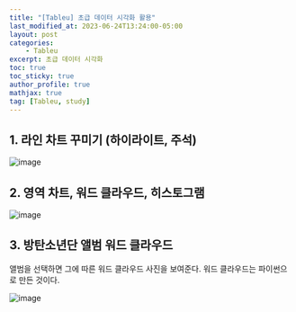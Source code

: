 ```yaml
---
title: "[Tableu] 초급 데이터 시각화 활용"
last_modified_at: 2023-06-24T13:24:00-05:00
layout: post
categories:
    - Tableu
excerpt: 초급 데이터 시각화
toc: true
toc_sticky: true
author_profile: true
mathjax: true
tag: [Tableu, study]
---
```


## 1. 라인 차트 꾸미기 (하이라이트, 주석)
![image](https://github.com/bokyung124/bokyung124.github.io/assets/53086873/0a1faeb1-42e4-454a-bf1a-413a5cc16bbb)


## 2. 영역 차트, 워드 클라우드, 히스토그램
![image](https://github.com/bokyung124/bokyung124.github.io/assets/53086873/38ebb97c-dd80-4397-92c3-34617500e8e6)


## 3. 방탄소년단 앨범 워드 클라우드

앨범을 선택하면 그에 따른 워드 클라우드 사진을 보여준다.
워드 클라우드는 파이썬으로 만든 것이다. 

![image](https://github.com/bokyung124/bokyung124.github.io/assets/53086873/f5d127af-7c29-4b91-bbca-20a7a758fc99)